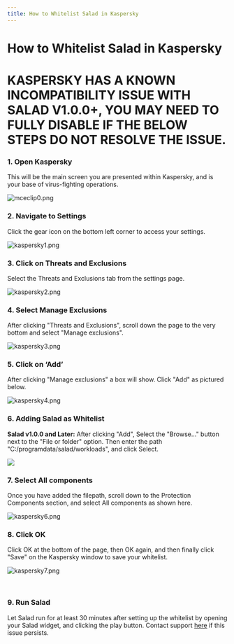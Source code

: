 ```yaml
---
title: How to Whitelist Salad in Kaspersky
---
```


# How to Whitelist Salad in Kaspersky

# KASPERSKY HAS A KNOWN INCOMPATIBILITY ISSUE WITH SALAD V1.0.0+, YOU MAY NEED TO FULLY DISABLE IF THE BELOW STEPS DO NOT RESOLVE THE ISSUE.

### 1. Open Kaspersky

This will be the main screen you are presented within Kaspersky, and is your base of virus-fighting operations.

![mceclip0.png](https://s3.amazonaws.com/helpscout.net/docs/assets/615b47bfca9e0011a4434693/images/619e6a2d2b380503dfe08175/img-406-1637771574-1195499762.png)

### 2. Navigate to Settings

Click the gear icon on the bottom left corner to access your settings.

![kaspersky1.png](https://s3.amazonaws.com/helpscout.net/docs/assets/615b47bfca9e0011a4434693/images/619e6a2e64e42a671b63a1c3/img-406-1637771574-1705894448.png)

### 3. Click on Threats and Exclusions

Select the Threats and Exclusions tab from the settings page.

![kaspersky2.png](https://s3.amazonaws.com/helpscout.net/docs/assets/615b47bfca9e0011a4434693/images/619e6a2eefc78d0553e5d5c9/img-406-1637771575-913561173.png)

### 4. Select Manage Exclusions

After clicking "Threats and Exclusions", scroll down the page to the very bottom and select "Manage exclusions".

![kaspersky3.png](https://s3.amazonaws.com/helpscout.net/docs/assets/615b47bfca9e0011a4434693/images/619e6a2ed3efbe495c3b25bb/img-406-1637771576-1724871257.png)

### 5. Click on ‘Add’

After clicking "Manage exclusions" a box will show. Click "Add" as pictured below.

![kaspersky4.png](https://s3.amazonaws.com/helpscout.net/docs/assets/615b47bfca9e0011a4434693/images/619e6a2e9ccf62287e5f9a41/img-406-1637771577-243143948.png)

### 6. Adding Salad as Whitelist

**Salad v1.0.0 and Later:** After clicking "Add", Select the "Browse..." button next to the "File or folder" option.
Then enter the path "C:/programdata/salad/workloads", and click Select.

![](https://s3.amazonaws.com/helpscout.net/docs/assets/615b47bfca9e0011a4434693/images/6254442e0ecc5b192453680e/file-yHEd4MDQNg.png)

### 7. Select All components

Once you have added the filepath, scroll down to the Protection Components section, and select All components as shown
here.

![kaspersky6.png](https://s3.amazonaws.com/helpscout.net/docs/assets/615b47bfca9e0011a4434693/images/619e6a2f9ccf62287e5f9a42/img-406-1637771579-1772139722.png)

### 8. Click OK

Click OK at the bottom of the page, then OK again, and then finally click "Save" on the Kaspersky window to save your
whitelist.

![kaspersky7.png](https://s3.amazonaws.com/helpscout.net/docs/assets/615b47bfca9e0011a4434693/images/619e6a2f64e42a671b63a1c4/img-406-1637771580-1523469576.png)

 

### 9. Run Salad

Let Salad run for at least 30 minutes after setting up the whitelist by opening your Salad widget, and clicking the play
button. Contact support [here](https://support.salad.io/hc/en-us/requests/new) if this issue persists.
